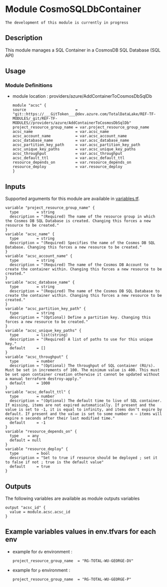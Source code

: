 # Module CosmoSQLDbContainer

`The development of this module is currently in progress`

## Description

This module manages a SQL Container in a CosmosDB SQL Database (SQL API)

## Usage

### Module Definitions

- module location : providers/azure/AddContainerToCosmosDbSqlDb

  ```hcl
  module "acsc" {
  source                      = "git::https://___GitToken___@dev.azure.com/TotalDataLake/REF-TF-MODULES/_git/REF-TF-MODULES//providers/azure/AddContainerToCosmosDbSqlDb"
  project_resource_group_name = var.project_resource_group_name
  acsc_name                   = var.acsc_name
  acsc_account_name           = var.acsc_account_name
  acsc_database_name          = var.acsc_database_name
  acsc_partition_key_path     = var.acsc_partition_key_path
  acsc_unique_key_paths       = var.acsc_unique_key_paths
  acsc_throughput             = var.acsc_throughput
  acsc_default_ttl            = var.acsc_default_ttl
  resource_depends_on         = var.resource_depends_on
  resource_deploy             = var.resource_deploy
  }
  ```

## Inputs

Supported arguments for this module are available in [variables.tf](variables.tf).

```hcl
variable "project_resource_group_name" {
  type        = string
  description = "(Required) The name of the resource group in which the Cosmos DB SQL Database is created. Changing this forces a new resource to be created."
}
variable "acsc_name" {
  type        = string
  description = "(Required) Specifies the name of the Cosmos DB SQL Database. Changing this forces a new resource to be created."
}
variable "acsc_account_name" {
  type        = string
  description = "(Required) The name of the Cosmos DB Account to create the container within. Changing this forces a new resource to be created."
}
variable "acsc_database_name" {
  type        = string
  description = "(Required) The name of the Cosmos DB SQL Database to create the container within. Changing this forces a new resource to be created."
}
variable "acsc_partition_key_path" {
  type        = string
  description = "(Optional) Define a partition key. Changing this forces a new resource to be created."
}
variable "acsc_unique_key_paths" {
  type        = list(string)
  description = "(Required) A list of paths to use for this unique key."
  default     = []
}
variable "acsc_throughput" {
  type        = number
  description = "(Optional) The throughput of SQL container (RU/s). Must be set in increments of 100. The minimum value is 400. This must be set upon container creation otherwise it cannot be updated without a manual terraform destroy-apply."
  default     = 1000
}
variable "acsc_default_ttl" {
  type        = number
  description = "(Optional) The default time to live of SQL container. If missing, items are not expired automatically. If present and the value is set to -1, it is equal to infinity, and items don’t expire by default. If present and the value is set to some number n – items will expire n seconds after their last modified time."
  default     = -1
}
variable "resource_depends_on" {
  type    = any
  default = null
}
variable "resource_deploy" {
  type        = bool
  description = "Set to true if resource should be deployed ; set it to false if not ; true is the default value"
  default     = true
}

```

## Outputs

The following variables are available as module outputs variables

```hcl
output "acsc_id" {
  value = module.acsc.acsc_id
}
```

## Example variables values in env.tfvars for each env

- example for `dv` environment :
  ```hcl
  project_resource_group_name  = "RG-TOTAL-WU-GEORGE-DV"
  ```
- example for `p` environment :
  ```hcl
  project_resource_group_name  = "RG-TOTAL-WU-GEORGE-P"
  ```

